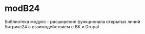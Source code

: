 # modB24
Библиотека модуля - расширение функционала открытых линий Битрикс24 с взаимодействием с ВК и Drupal
